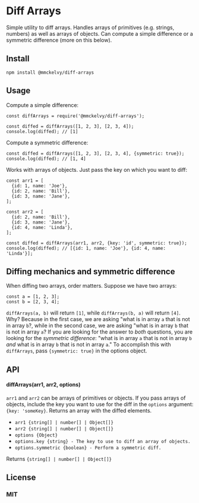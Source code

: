 # Diff Arrays
Simple utility to diff arrays. Handles arrays of primitives (e.g. strings, numbers) as well as arrays of objects. Can compute a simple difference or a symmetric difference (more on this below).

## Install

    npm install @mmckelvy/diff-arrays

## Usage
Compute a simple difference:

    const diffArrays = require('@mmckelvy/diff-arrays');

    const diffed = diffArrays([1, 2, 3], [2, 3, 4]);
    console.log(diffed); // [1]

Compute a symmetric difference:

    const diffed = diffArrays([1, 2, 3], [2, 3, 4], {symmetric: true});
    console.log(diffed); // [1, 4]

Works with arrays of objects.  Just pass the key on which you want to diff:

    const arr1 = [
      {id: 1, name: 'Joe'},
      {id: 2, name: 'Bill'},
      {id: 3, name: 'Jane'},
    ];

    const arr2 = [
      {id: 2, name: 'Bill'},
      {id: 3, name: 'Jane'},
      {id: 4, name: 'Linda'},
    ];

    const diffed = diffArrays(arr1, arr2, {key: 'id', symmetric: true});
    console.log(diffed); // [{id: 1, name: 'Joe'}, {id: 4, name: 'Linda'}];

## Diffing mechanics and symmetric difference
When diffing two arrays, order matters.  Suppose we have two arrays:

    const a = [1, 2, 3];
    const b = [2, 3, 4];

`diffArrays(a, b)` will return `[1]`, while `diffArrays(b, a)` will return `[4]`.  Why?  Because in the first case, we are asking "what is in array `a` that is not in array `b`?, while in the second case, we are asking "what is in array `b` that is not in array `a`?  If you are looking for the answer to *both* questions, you are looking for the *symmetric difference*: "what is in array `a` that is not in array `b` *and* what is in array `b` that is not in array `a`."  To accomplish this with `diffArrays`, pass `{symmetric: true}` in the options object.

## API
#### diffArrays(arr1, arr2, options)
`arr1` and `arr2` can be arrays of primitives or objects.  If you pass arrays of objects, include the key you want to use for the diff in the `options` argument: `{key: 'someKey}`.  Returns an array with the diffed elements.

* `arr1 {string[] | number[] | Object[]}`
* `arr2 {string[] | number[] | Object[]}`
* `options {Object}`
* `options.key {string} - The key to use to diff an array of objects.`
* `options.symmetric {boolean} - Perform a symmetric diff.`

Returns `{string[] | number[] | Object[]}`

## License
### MIT
